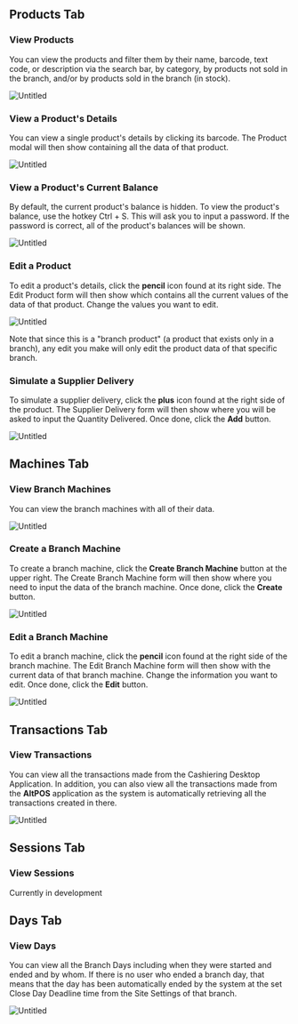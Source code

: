 ## Products Tab

### View Products

You can view the products and filter them by their name, barcode, text code, or description via the search bar, by category, by products not sold in the branch, and/or by products sold in the branch (in stock).

![Untitled](/images/Untitled%20147.png)

### View a Product's Details

You can view a single product's details by clicking its barcode. The Product modal will then show containing all the data of that product.

![Untitled](/images/Untitled%20148.png)

### View a Product's Current Balance

By default, the current product's balance is hidden. To view the product's balance, use the hotkey Ctrl + S. This will ask you to input a password. If the password is correct, all of the product's balances will be shown.

![Untitled](/images/Untitled%20149.png)

### Edit a Product

To edit a product's details, click the **pencil** icon found at its right side. The Edit Product form will then show which contains all the current values of the data of that product. Change the values you want to edit.

![Untitled](/images/Untitled%20150.png)

Note that since this is a "branch product" (a product that exists only in a branch), any edit you make will only edit the product data of that specific branch.

### Simulate a Supplier Delivery

To simulate a supplier delivery, click the **plus** icon found at the right side of the product. The Supplier Delivery form will then show where you will be asked to input the Quantity Delivered. Once done, click the **Add** button.

![Untitled](/images/Untitled%20151.png)

## Machines Tab

### View Branch Machines

You can view the branch machines with all of their data.

![Untitled](/images/Untitled%20152.png)

### Create a Branch Machine

To create a branch machine, click the **Create Branch Machine** button at the upper right. The Create Branch Machine form will then show where you need to input the data of the branch machine. Once done, click the **Create** button.

![Untitled](/images/Untitled%20153.png)

### Edit a Branch Machine

To edit a branch machine, click the **pencil** icon found at the right side of the branch machine. The Edit Branch Machine form will then show with the current data of that branch machine. Change the information you want to edit. Once done, click the **Edit** button.

![Untitled](/images/Untitled%20154.png)

## Transactions Tab

### View Transactions

You can view all the transactions made from the Cashiering Desktop Application. In addition, you can also view all the transactions made from the **AltPOS** application as the system is automatically retrieving all the transactions created in there.

![Untitled](/images/Untitled%20233.png)

## Sessions Tab

### View Sessions

Currently in development

## Days Tab

### View Days

You can view all the Branch Days including when they were started and ended and by whom. If there is no user who ended a branch day, that means that the day has been automatically ended by the system at the set Close Day Deadline time from the Site Settings of that branch.

![Untitled](/images/Untitled%20159.png)
